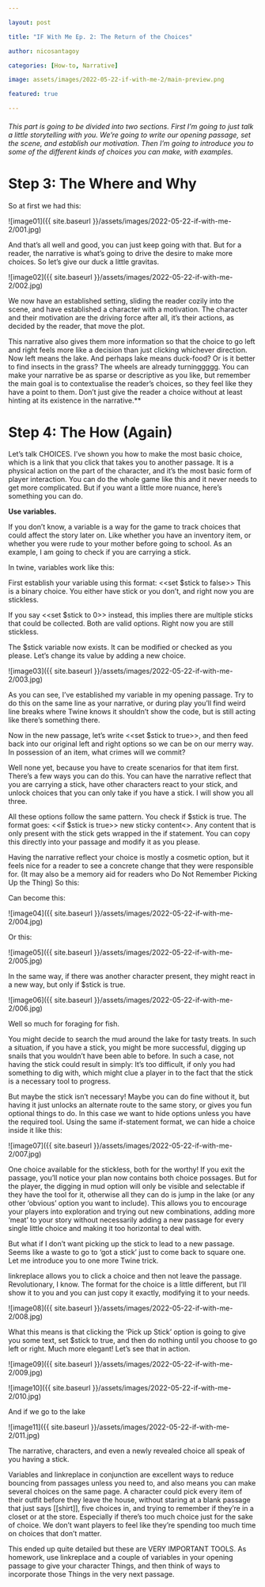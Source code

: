 ```yaml
---

layout: post

title: "IF With Me Ep. 2: The Return of the Choices"

author: nicosantagoy

categories: [How-to, Narrative]

image: assets/images/2022-05-22-if-with-me-2/main-preview.png

featured: true

---
```



###### This part is going to be divided into two sections. First I’m going to just talk a little storytelling with you. We’re going to write our opening passage, set the scene, and establish our motivation. Then I’m going to introduce you to some of the different kinds of choices you can make, with examples.


# Step 3: The Where and Why

So at first we had this:

![image01]({{ site.baseurl }}/assets/images/2022-05-22-if-with-me-2/001.jpg)

And that’s all well and good, you can just keep going with that. But for a reader, the narrative is what’s going to drive the desire to make more choices. So let’s give our duck a little gravitas.

![image02]({{ site.baseurl }}/assets/images/2022-05-22-if-with-me-2/002.jpg)

We now have an established setting, sliding the reader cozily into the scene, and have established a character with a motivation. The character and their motivation are the driving force after all, it’s their actions, as decided by the reader, that move the plot.
  
This narrative also gives them more information so that the choice to go left and right feels more like a decision than just clicking whichever direction. Now left means the lake. And perhaps lake means duck-food? Or is it better to find insects in the grass? The wheels are already turninggggg. You can make your narrative be as sparse or descriptive as you like, but remember the main goal is to contextualise the reader’s choices, so they feel like they have a point to them. Don’t just give the reader a choice without at least hinting at its existence in the narrative.**

# Step 4: The How (Again)

Let’s talk CHOICES. I’ve shown you how to make the most basic choice, which is a link that you click that takes you to another passage. It is a physical action on the part of the character, and it’s the most basic form of player interaction. You can do the whole game like this and it never needs to get more complicated. But if you want a little more nuance, here’s something you can do.

**Use variables.**

If you don’t know, a variable is a way for the game to track choices that could affect the story later on. Like whether you have an inventory item, or whether you were rude to your mother before going to school. As an example, I am going to check if you are carrying a stick.

In twine, variables work like this:

First establish your variable using this format: <<set $stick to false>> This is a binary choice. You either have stick or you don’t, and right now you are stickless.

If you say <<set $stick to 0>> instead, this implies there are multiple sticks that could be collected. Both are valid options. Right now you are still stickless.

The $stick variable now exists. It can be modified or checked as you please. Let’s change its value by adding a new choice.

![image03]({{ site.baseurl }}/assets/images/2022-05-22-if-with-me-2/003.jpg)

As you can see, I’ve established my variable in my opening passage. Try to do this on the same line as your narrative, or during play you’ll find weird line breaks where Twine knows it shouldn’t show the code, but is still acting like there’s something there.

Now in the new passage, let’s write <<set $stick to true>>, and then feed back into our original left and right options so we can be on our merry way. In possession of an item, what crimes will we commit?

Well none yet, because you have to create scenarios for that item first. There’s a few ways you can do this. You can have the narrative reflect that you are carrying a stick, have other characters react to your stick, and unlock choices that you can only take if you have a stick. I will show you all three.

All these options follow the same pattern. You check if $stick is true. The format goes: <<if $stick is true>> new sticky content<</if>>. Any content that is only present with the stick gets wrapped in the if statement. You can copy this directly into your passage and modify it as you please.

Having the narrative reflect your choice is mostly a cosmetic option, but it feels nice for a reader to see a concrete change that they were responsible for. (It may also be a memory aid for readers who Do Not Remember Picking Up the Thing) So this:

Can become this:

![image04]({{ site.baseurl }}/assets/images/2022-05-22-if-with-me-2/004.jpg)

Or this:

![image05]({{ site.baseurl }}/assets/images/2022-05-22-if-with-me-2/005.jpg)

In the same way, if there was another character present, they might react in a new way, but only if $stick is true.

![image06]({{ site.baseurl }}/assets/images/2022-05-22-if-with-me-2/006.jpg)

Well so much for foraging for fish.

You might decide to search the mud around the lake for tasty treats. In such a situation, if you have a stick, you might be more successful, digging up snails that you wouldn’t have been able to before. In such a case, not having the stick could result in simply: It’s too difficult, if only you had something to dig with, which might clue a player in to the fact that the stick is a necessary tool to progress.

But maybe the stick isn’t necessary! Maybe you can do fine without it, but having it just unlocks an alternate route to the same story, or gives you fun optional things to do. In this case we want to hide options unless you have the required tool. Using the same if-statement format, we can hide a choice inside it like this:

![image07]({{ site.baseurl }}/assets/images/2022-05-22-if-with-me-2/007.jpg)

One choice available for the stickless, both for the worthy! If you exit the passage, you’ll notice your plan now contains both choice possages. But for the player, the digging in mud option will only be visible and selectable if they have the tool for it, otherwise all they can do is jump in the lake (or any other ‘obvious’ option you want to include). This allows you to encourage your players into exploration and trying out new combinations, adding more ‘meat’ to your story without necessarily adding a new passage for every single little choice and making it too horizontal to deal with.

But what if I don’t want picking up the stick to lead to a new passage. Seems like a waste to go to ‘got a stick’ just to come back to square one. Let me introduce you to one more Twine trick.

linkreplace allows you to click a choice and then not leave the passage. Revolutionary, I know. The format for the choice is a little different, but I’ll show it to you and you can just copy it exactly, modifying it to your needs.

![image08]({{ site.baseurl }}/assets/images/2022-05-22-if-with-me-2/008.jpg)

What this means is that clicking the ‘Pick up Stick’ option is going to give you some text, set $stick to true, and then do nothing until you choose to go left or right. Much more elegant! Let’s see that in action.

![image09]({{ site.baseurl }}/assets/images/2022-05-22-if-with-me-2/009.jpg)

![image10]({{ site.baseurl }}/assets/images/2022-05-22-if-with-me-2/010.jpg)

And if we go to the lake

![image11]({{ site.baseurl }}/assets/images/2022-05-22-if-with-me-2/011.jpg)

The narrative, characters, and even a newly revealed choice all speak of you having a stick.

Variables and linkreplace in conjunction are excellent ways to reduce bouncing from passages unless you need to, and also means you can make several choices on the same page. A character could pick every item of their outfit before they leave the house, without staring at a blank passage that just says [[shirt]], five choices in, and trying to remember if they’re in a closet or at the store. Especially if there’s too much choice just for the sake of choice. We don’t want players to feel like they’re spending too much time on choices that don’t matter.

This ended up quite detailed but these are VERY IMPORTANT TOOLS. As homework, use linkreplace and a couple of variables in your opening passage to give your character Things, and then think of ways to incorporate those Things in the very next passage.